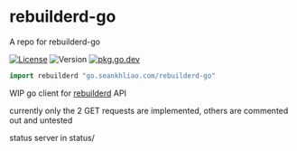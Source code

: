 # rebuilderd-go

A repo for rebuilderd-go

[![License](https://img.shields.io/github/license/seankhliao/rebuilderd-go.svg?style=flat-square)](LICENSE)
![Version](https://img.shields.io/github/v/tag/seankhliao/rebuilderd-go?sort=semver&style=flat-square)
[![pkg.go.dev](http://img.shields.io/badge/godoc-reference-blue.svg?style=flat-square)](https://pkg.go.dev/go.seankhliao.com/rebuilderd-go)

```go
import rebuilderd "go.seankhliao.com/rebuilderd-go"
```

WIP go client for [rebuilderd](https://github.com/kpcyrd/rebuilderd) API

currently only the 2 GET requests are implemented,
others are commented out and untested

status server in status/
